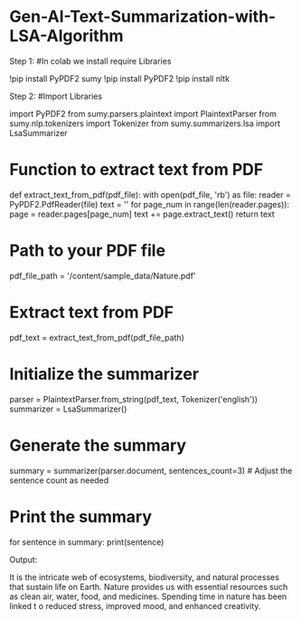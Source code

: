 # Gen-AI-Text-Summarization-with-LSA-Algorithm

Step 1:
  #In colab we install require Libraries

  !pip install PyPDF2 sumy
  !pip install PyPDF2
  !pip install nltk

Step 2:
  #Import Libraries

  import PyPDF2
  from sumy.parsers.plaintext import PlaintextParser
  from sumy.nlp.tokenizers import Tokenizer
  from sumy.summarizers.lsa import LsaSummarizer
 
  # Function to extract text from PDF
  def extract_text_from_pdf(pdf_file):
      with open(pdf_file, 'rb') as file:
          reader = PyPDF2.PdfReader(file)
          text = ''
          for page_num in range(len(reader.pages)):
              page = reader.pages[page_num]
              text += page.extract_text()
      return text

  # Path to your PDF file
  pdf_file_path = '/content/sample_data/Nature.pdf'

  # Extract text from PDF
  pdf_text = extract_text_from_pdf(pdf_file_path)

  # Initialize the summarizer
  parser = PlaintextParser.from_string(pdf_text, Tokenizer('english'))
  summarizer = LsaSummarizer()

  # Generate the summary
  summary = summarizer(parser.document, sentences_count=3)  # Adjust the sentence count as needed

  # Print the summary
  for sentence in summary:
      print(sentence)

Output:

  It is the intricate web of ecosystems, biodiversity, and natural processes that sustain life on
  Earth.
  Nature provides us with essential resources such as clean air, water, food, and medicines.
  Spending time in nature has been linked t o reduced stress, improved mood, and enhanced creativity.
